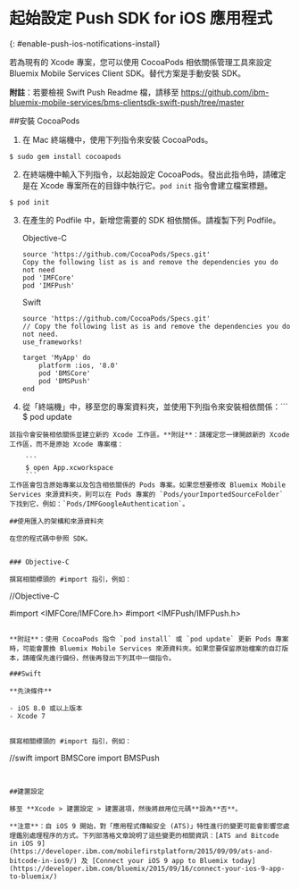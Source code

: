 # 起始設定 Push SDK for iOS 應用程式
{: #enable-push-ios-notifications-install}

若為現有的 Xcode 專案，您可以使用 CocoaPods 相依關係管理工具來設定 Bluemix Mobile Services Client SDK。替代方案是手動安裝 SDK。

**附註**：若要檢視 Swift Push Readme 檔，請移至 https://github.com/ibm-bluemix-mobile-services/bms-clientsdk-swift-push/tree/master

##安裝 CocoaPods

1. 在 Mac 終端機中，使用下列指令來安裝 CocoaPods。
```
$ sudo gem install cocoapods
```
2. 在終端機中輸入下列指令，以起始設定 CocoaPods。發出此指令時，請確定是在 Xcode 專案所在的目錄中執行它。`pod init` 指令會建立檔案標題。
```
$ pod init
```
3. 在產生的 Podfile 中，新增您需要的 SDK 相依關係。請複製下列 Podfile。

   Objective-C

    ```
    source 'https://github.com/CocoaPods/Specs.git'
	Copy the following list as is and remove the dependencies you do not need
	pod 'IMFCore'
	pod 'IMFPush'
	```

   Swift

	```
	source 'https://github.com/CocoaPods/Specs.git'
	// Copy the following list as is and remove the dependencies you do not need.
	use_frameworks!

	target 'MyApp' do
	    platform :ios, '8.0'
	    pod 'BMSCore'
	    pod 'BMSPush'
	end
	```
3. 從「終端機」中，移至您的專案資料夾，並使用下列指令來安裝相依關係：```
$ pod update
```
該指令會安裝相依關係並建立新的 Xcode 工作區。**附註**：請確定您一律開啟新的 Xcode 工作區，而不是原始 Xcode 專案檔：

	```
	$ open App.xcworkspace
	```
工作區會包含原始專案以及包含相依關係的 Pods 專案。如果您想要修改 Bluemix Mobile Services 來源資料夾，則可以在 Pods 專案的 `Pods/yourImportedSourceFolder` 下找到它，例如：`Pods/IMFGoogleAuthentication`。

##使用匯入的架構和來源資料夾

在您的程式碼中參照 SDK。


### Objective-C

撰寫相關標頭的 #import 指引，例如：

```
//Objective-C

#import <IMFCore/IMFCore.h>
#import <IMFPush/IMFPush.h>
```

**附註**：使用 CocoaPods 指令 `pod install` 或 `pod update` 更新 Pods 專案時，可能會置換 Bluemix Mobile Services 來源資料夾。如果您要保留原始檔案的自訂版本，請確保先進行備份，然後再發出下列其中一個指令。

###Swift

**先決條件**

- iOS 8.0 或以上版本
- Xcode 7


撰寫相關標頭的 #import 指引，例如：

```
//swift
import BMSCore
import BMSPush
```


##建置設定

移至 **Xcode > 建置設定 > 建置選項，然後將啟用位元碼**設為**否**。

**注意**：自 iOS 9 開始，對「應用程式傳輸安全 (ATS)」特性進行的變更可能會影響您處理鑑別處理程序的方式。下列部落格文章說明了這些變更的相關資訊：[ATS and Bitcode in iOS 9](https://developer.ibm.com/mobilefirstplatform/2015/09/09/ats-and-bitcode-in-ios9/) 及 [Connect your iOS 9 app to Bluemix today](https://developer.ibm.com/bluemix/2015/09/16/connect-your-ios-9-app-to-bluemix/)
